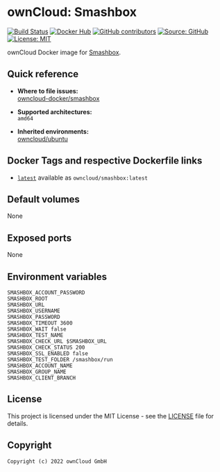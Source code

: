 # ownCloud: Smashbox

[![Build Status](https://img.shields.io/drone/build/owncloud-docker/smashbox?logo=drone&server=https%3A%2F%2Fdrone.owncloud.com)](https://drone.owncloud.com/owncloud-docker/smashbox)
[![Docker Hub](https://img.shields.io/docker/v/owncloud/smashbox?logo=docker&label=dockerhub&sort=semver&logoColor=white)](https://hub.docker.com/r/owncloud/smashbox)
[![GitHub contributors](https://img.shields.io/github/contributors/owncloud-docker/smashbox)](https://github.com/owncloud-docker/smashbox/graphs/contributors)
[![Source: GitHub](https://img.shields.io/badge/source-github-blue.svg?logo=github&logoColor=white)](https://github.com/owncloud-docker/smashbox)
[![License: MIT](https://img.shields.io/github/license/owncloud-docker/smashbox)](https://github.com/owncloud-docker/smashbox/blob/master/LICENSE)

ownCloud Docker image for [Smashbox](https://github.com/owncloud/smashbox).

## Quick reference

- **Where to file issues:**\
  [owncloud-docker/smashbox](https://github.com/owncloud-docker/smashbox/issues)

- **Supported architectures:**\
  `amd64`

- **Inherited environments:**\
  [owncloud/ubuntu](https://github.com/owncloud-docker/ubuntu#environment-variables)

## Docker Tags and respective Dockerfile links

- [`latest`](https://github.com/owncloud-docker/smashbox/blob/master/latest/Dockerfile.amd64) available as `owncloud/smashbox:latest`

## Default volumes

None

## Exposed ports

None

## Environment variables

```Shell
SMASHBOX_ACCOUNT_PASSWORD
SMASHBOX_ROOT
SMASHBOX_URL
SMASHBOX_USERNAME
SMASHBOX_PASSWORD
SMASHBOX_TIMEOUT 3600
SMASHBOX_WAIT false
SMASHBOX_TEST_NAME
SMASHBOX_CHECK_URL $SMASHBOX_URL
SMASHBOX_CHECK_STATUS 200
SMASHBOX_SSL_ENABLED false
SMASHBOX_TEST_FOLDER /smashbox/run
SMASHBOX_ACCOUNT_NAME
SMASHBOX_GROUP_NAME
SMASHBOX_CLIENT_BRANCH
```

## License

This project is licensed under the MIT License - see the [LICENSE](https://github.com/owncloud-docker/smashbox/blob/master/LICENSE) file for details.

## Copyright

```Text
Copyright (c) 2022 ownCloud GmbH
```
